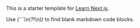 This is a starter template for [Learn Next.js](https://nextjs.org/learn).

Use _(```\n(?!\n))_ to find blank markdown code blocks.